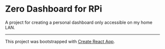 # Zero Dashboard for RPi

A project for creating a personal dashboard only accessible on my home LAN. 

----------
This project was bootstrapped with [Create React App](https://github.com/facebook/create-react-app).

